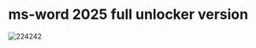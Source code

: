 # ms-word 2025 full unlocker version

![224242](https://github.com/user-attachments/assets/9d5421b3-5b7f-40bb-a03b-814b1c0d4d59)
